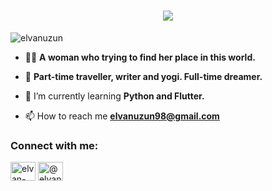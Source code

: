 <h1 align="center">
  <a href="https://git.io/typing-svg">
    <img src="https://readme-typing-svg.herokuapp.com/?lines=Hello+World!;I+am+Elvan&center=true&size=25">
  </a>
</h1>
<p align="left"> <img src="https://komarev.com/ghpvc/?username=elvanuzun&label=Profile%20views&color=0e75b6&style=flat" alt="elvanuzun" /> </p>


- 👨‍💻 **A woman who trying to find her place in this world.**

- 👯 **Part-time traveller, writer and yogi. Full-time dreamer.**

- 🌱 I’m currently learning **Python and Flutter.**

- 📫 How to reach me **elvanuzun98@gmail.com**

<h3 align="left">Connect with me:</h3>
<p align="left">
<a href="https://linkedin.com/in/elvan-uzun" target="blank"><img align="center" src="https://raw.githubusercontent.com/rahuldkjain/github-profile-readme-generator/master/src/images/icons/Social/linked-in-alt.svg" alt="elvan-uzun" height="30" width="40" /></a>
<a href="https://medium.com/@elvanuzun98" target="blank"><img align="center" src="https://raw.githubusercontent.com/rahuldkjain/github-profile-readme-generator/master/src/images/icons/Social/medium.svg" alt="@elvanuzun98" height="30" width="40" /></a>
</p>

